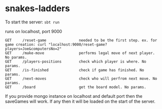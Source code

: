 # snakes-ladders

To start the server: `sbt run`

runs on localhost, port 9000

    GET     /reset-game               needed to be the first step. ex. for game creation: curl "localhost:9000/reset-game?players=Joe&computersNo=2"
    GET     /make-move                performs legal move of next player. No params.
    GET     /players-positions        check which player is where. No params.
    GET     /is-finished              check if game has finished. No params.
    GET     /next-moves               check who will perfrom next move. No params.
    GET     /board                    get the board model. No params.

If you provide mongo instance on localhost and default port then the saveGames will work. If any then it will be loaded on the start of the server.